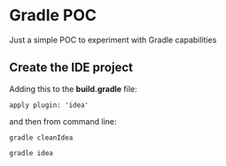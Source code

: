 # Gradle POC

Just a simple POC to experiment with Gradle capabilities

## Create the IDE project

Adding this to the **build.gradle** file:

    apply plugin: 'idea'

and then from command line:

    gradle cleanIdea

    gradle idea
